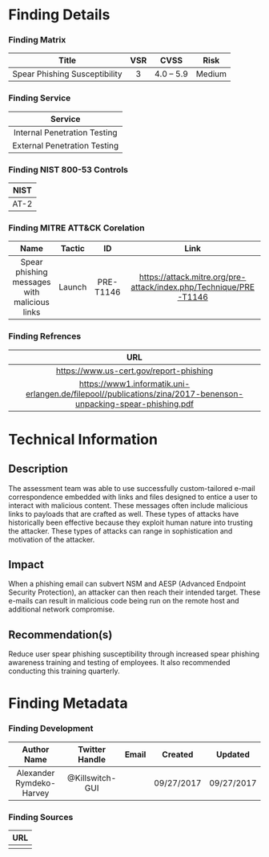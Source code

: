 # Finding Details 

### Finding Matrix
| Title  | VSR  |  CVSS  | Risk |
|:-:|:-:|:-:|:-:|
| Spear Phishing Susceptibility   | 3  | 4.0 – 5.9  | Medium  |

### Finding Service
| Service  |
|:-:|
| Internal Penetration Testing  |
| External Penetration Testing  |

### Finding NIST 800-53 Controls
| NIST  |
|:-:|
| AT-2 |


### Finding MITRE ATT&CK Corelation
| Name | Tactic | ID | Link |
|:-:|:-:|:-:|:-:|
| Spear phishing messages with malicious links | Launch | PRE-T1146 | https://attack.mitre.org/pre-attack/index.php/Technique/PRE-T1146 |

### Finding Refrences 
| URL |
|:-:|
| https://www.us-cert.gov/report-phishing |
| https://www1.informatik.uni-erlangen.de/filepool//publications/zina/2017-benenson-unpacking-spear-phishing.pdf |

# Technical Information

## Description 
The assessment team was able to use successfully custom-tailored e-mail correspondence embedded with links and files designed to entice a user to interact with malicious content. These messages often include malicious links to payloads that are crafted as well. These types of attacks have historically been effective because they exploit human nature into trusting the attacker. These types of attacks can range in sophistication and motivation of the attacker. 

## Impact
When a phishing email can subvert NSM and AESP (Advanced Endpoint Security Protection), an attacker can then reach their intended target. These e-mails can result in malicious code being run on the remote host and additional network compromise. 

## Recommendation(s)
Reduce user spear phishing susceptibility through increased spear phishing awareness training and testing of employees. It also recommended conducting this training quarterly.

# Finding Metadata
### Finding Development
| Author Name | Twitter Handle | Email | Created | Updated |
|:-:|:-:|:-:|:-:|:-:|
| Alexander Rymdeko-Harvey | @Killswitch-GUI |  | 09/27/2017 | 09/27/2017 |

### Finding Sources
| URL | 
|:-:|
|  |
